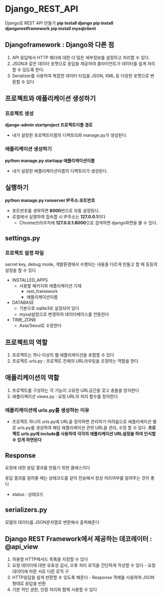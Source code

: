 # Django_REST_API
Django로 REST API 만들기
**pip install django**
**pip install djangorestframework**
**pip install mysqlclient**

## Djangoframework : Django와 다른 점
1. API 응답에서 HTTP 헤더에 대한 더 많은 세부정보를 설정하고 처리할 수 있다.
2. JSON과 같은 데이터 포맷으로 응답을 제공하여 클라이언트가 데이터를 쉽게 처리할 수 있도록 한다.
3. Serializer를 사용하여 복잡한 데이터 타입을 JSON, XML 등 다양한 포맷으로 변환할 수 있다

## 프로젝트와 애플리케이션 생성하기
### 프로젝트 생성
**django-admin startproject 프로젝트이름 경로**
+ 내가 설정한 프로젝트이름의 디렉토리와 manage.py가 생성된다.
### 애플리케이션 생성하기
**python manage.py startapp 애플리케이션이름**
+ 내가 설정한 애플리케이션이름의 디렉토리가 생성된다.

## 실행하기
**python manage.py runserver IP주소:포트번호**
+ 포트번호를 생략하면 **8000**번으로 자동 설정된다.
+ 로컬에서 실행하여 접속할 시 IP주소는 **127.0.0.1**이다 
  + Chrome브라우저에 **127.0.0.1:8000**으로 검색하면 django화면을 볼 수 있다.

## settings.py
### 프로젝트 설정 파일
secret key, debug mode, 개발환경에서 수행되는 내용을 다르게 만들고 할 때 등등의 설정을 할 수 있다
+ INSTALLED_APPS
  + 사용할 패키지와 애플리케이션 기재
    + rest_framework
    + 애플리케이션이름 
+ DATABASE
  + 기본으로 sqlite3로 설정되어 있다
  + mysql설정으로 변경하여 데이터베이스를 연동한다
+ TIME_ZONE
  + Asia/Seoul로 수정한다

## 프로젝트의 역할
1. 프로젝트는 하나 이상의 웹 애플리케이션을 포함할 수 있다
2. 프로젝트 urls.py : 프로젝트 전체의 URL라우팅을 조정하는 역할을 한다
## 애플리케이션의 역할
1. 프로젝트를 구성하는 각 기능이 고유한 URL공간을 갖고 충돌을 방지한다
2. 애플리케이션 views.py : 요청 URL의 처리 함수를 정의한다
### 애플리케이션에 urls.py를 생성하는 이유
+ 프로젝트 하나의 urls.py에 URL을 정의하면 관리하기 어려움으로 애플리케이션 별로 urls.py를 생성하여 해당 애플리케이션 관련 URL을 관리, 수정 할 수 있다.
**프로젝트 urls.py에 include를 사용하여 각각의 애플리케이션 URL설정을 하여 인식할 수 있게 하면된다**

## Response
요청에 대한 응답 결과를 만들기 위한 클래스이다

응답 결과를 알려줄 때는 상태코드를 같이 전송해서 정상 처리여부를 알려주는 것이 좋다
+ status : 상태코드

## serializers.py
모델의 데이터를 JSON문자열로 변환해서 출력해준다

## Django REST Framework에서 제공하는 데코레이터 : @api_view
1. 허용할 HTTP메서드 목록을 지정할 수 있다
2. 요청 데이터에 대한 유효성 검사, 오류 처리 로직을 간단하게 작성할 수 있다 - 요청 데이터에 따른 서로 다른 로직 구
3. HTTP응답을 쉽게 반환할 수 있도록 해준다 - Response 객체를 사용하여 JSON형태로 응답을 반환
4. 기본 적인 권한, 인증 처리와 함께 사용할 수 있다



  

